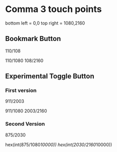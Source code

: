 # Comma 3 touch points

bottom left = 0,0
top right = 1080,2160

## Bookmark Button
110/108

110/1080
108/2160

## Experimental Toggle Button

### First version
911/2003

911/1080
2003/2160

### Second Version

875/2030

hex(int(875/1080*10000))
hex(int(2030/2160*10000))
